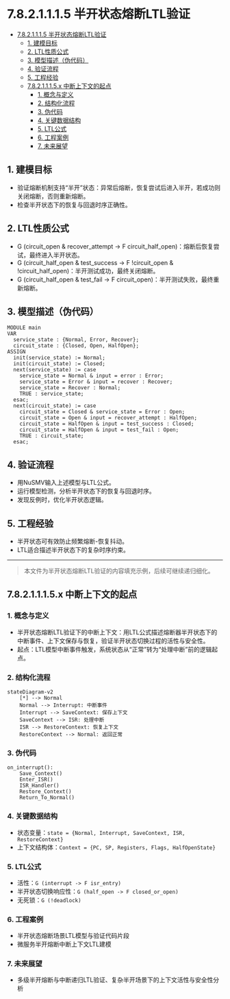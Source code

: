 # 7.8.2.1.1.1.5 半开状态熔断LTL验证


<!-- TOC START -->

- [7.8.2.1.1.1.5 半开状态熔断LTL验证](#7821115-半开状态熔断ltl验证)
  - [1. 建模目标](#1-建模目标)
  - [2. LTL性质公式](#2-ltl性质公式)
  - [3. 模型描述（伪代码）](#3-模型描述伪代码)
  - [4. 验证流程](#4-验证流程)
  - [5. 工程经验](#5-工程经验)
  - [7.8.2.1.1.1.5.x 中断上下文的起点](#7821115x-中断上下文的起点)
    - [1. 概念与定义](#1-概念与定义)
    - [2. 结构化流程](#2-结构化流程)
    - [3. 伪代码](#3-伪代码)
    - [4. 关键数据结构](#4-关键数据结构)
    - [5. LTL公式](#5-ltl公式)
    - [6. 工程案例](#6-工程案例)
    - [7. 未来展望](#7-未来展望)

<!-- TOC END -->

## 1. 建模目标

- 验证熔断机制支持“半开”状态：异常后熔断，恢复尝试后进入半开，若成功则关闭熔断，否则重新熔断。
- 检查半开状态下的恢复与回退时序正确性。

## 2. LTL性质公式

- G (circuit_open & recover_attempt -> F circuit_half_open)：熔断后恢复尝试，最终进入半开状态。
- G (circuit_half_open & test_success -> F !circuit_open & !circuit_half_open)：半开测试成功，最终关闭熔断。
- G (circuit_half_open & test_fail -> F circuit_open)：半开测试失败，最终重新熔断。

## 3. 模型描述（伪代码）

```smv
MODULE main
VAR
  service_state : {Normal, Error, Recover};
  circuit_state : {Closed, Open, HalfOpen};
ASSIGN
  init(service_state) := Normal;
  init(circuit_state) := Closed;
  next(service_state) := case
    service_state = Normal & input = error : Error;
    service_state = Error & input = recover : Recover;
    service_state = Recover : Normal;
    TRUE : service_state;
  esac;
  next(circuit_state) := case
    circuit_state = Closed & service_state = Error : Open;
    circuit_state = Open & input = recover_attempt : HalfOpen;
    circuit_state = HalfOpen & input = test_success : Closed;
    circuit_state = HalfOpen & input = test_fail : Open;
    TRUE : circuit_state;
  esac;
```

## 4. 验证流程

- 用NuSMV输入上述模型与LTL公式。
- 运行模型检测，分析半开状态下的恢复与回退时序。
- 发现反例时，优化半开状态逻辑。

## 5. 工程经验

- 半开状态可有效防止频繁熔断-恢复抖动。
- LTL适合描述半开状态下的复杂时序约束。

---
> 本文件为半开状态熔断LTL验证的内容填充示例，后续可继续递归细化。

## 7.8.2.1.1.1.5.x 中断上下文的起点

### 1. 概念与定义

- 半开状态熔断LTL验证下的中断上下文：用LTL公式描述熔断器半开状态下的中断事件、上下文保存与恢复，验证半开状态切换过程的活性与安全性。
- 起点：LTL模型中断事件触发，系统状态从“正常”转为“处理中断”前的逻辑起点。

### 2. 结构化流程

```mermaid
stateDiagram-v2
    [*] --> Normal
    Normal --> Interrupt: 中断事件
    Interrupt --> SaveContext: 保存上下文
    SaveContext --> ISR: 处理中断
    ISR --> RestoreContext: 恢复上下文
    RestoreContext --> Normal: 返回正常
```

### 3. 伪代码

```pseudo
on_interrupt():
    Save_Context()
    Enter_ISR()
    ISR_Handler()
    Restore_Context()
    Return_To_Normal()
```

### 4. 关键数据结构

- 状态变量：`state = {Normal, Interrupt, SaveContext, ISR, RestoreContext}`
- 上下文结构体：`Context = {PC, SP, Registers, Flags, HalfOpenState}`

### 5. LTL公式

- 活性：`G (interrupt -> F isr_entry)`
- 半开状态切换响应性：`G (half_open -> F closed_or_open)`
- 无死锁：`G (!deadlock)`

### 6. 工程案例

- 半开状态熔断场景LTL模型与验证代码片段
- 微服务半开熔断中断上下文LTL建模

### 7. 未来展望

- 多级半开熔断与中断递归LTL验证、复杂半开场景下的上下文活性与安全性分析
